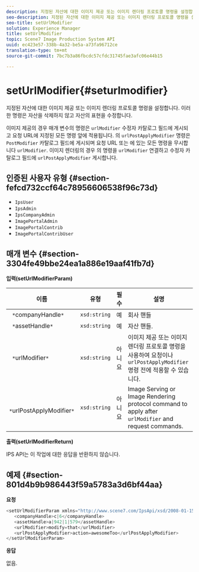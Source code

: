 ```yaml
---
description: 지정된 자산에 대한 이미지 제공 또는 이미지 렌더링 프로토콜 명령을 설정합니다. 이러한 명령은 자산을 삭제하지 않고 자산의 표현을 수정합니다.
seo-description: 지정된 자산에 대한 이미지 제공 또는 이미지 렌더링 프로토콜 명령을 설정합니다. 이러한 명령은 자산을 삭제하지 않고 자산의 표현을 수정합니다.
seo-title: setUrlModifier
solution: Experience Manager
title: setUrlModifier
topic: Scene7 Image Production System API
uuid: ec423e57-338b-4a32-be5a-a73fa96712ce
translation-type: tm+mt
source-git-commit: 7bc7b3a86fbcdc57cfdc31745fae3afc06e44b15

---
```



# setUrlModifier{#seturlmodifier}

지정된 자산에 대한 이미지 제공 또는 이미지 렌더링 프로토콜 명령을 설정합니다. 이러한 명령은 자산을 삭제하지 않고 자산의 표현을 수정합니다.

이미지 제공의 경우 매개 변수의 명령은 `urlModifier` 수정자 카탈로그 필드에 게시되고 요청 URL에 지정된 모든 명령 앞에 적용됩니다. 의 `urlPostApplyModifier` 명령은 `PostModifier` 카탈로그 필드에 게시되며 요청 URL 또는 에 있는 모든 명령을 무시합니다 `urlModifier`. 이미지 렌더링의 경우 의 명령을 `urlModifier` 연결하고 수정자 카탈로그 필드에 `urlPostApplyModifier` 게시합니다.

## 인증된 사용자 유형 {#section-fefcd732ccf64c78956606538f96c73d}

* `IpsUser`
* `IpsAdmin`
* `IpsCompanyAdmin`
* `ImagePortalAdmin`
* `ImagePortalContrib`
* `ImagePortalContribUser`

## 매개 변수 {#section-3304fe49bbe24ea1a886e19aaf41fb7d}

**입력(setUrlModifierParam)**

| 이름 | 유형 | 필수 | 설명 |
|---|---|---|---|
| ` *`companyHandle`*` | `xsd:string` | 예 | 회사 핸들 |
| ` *`assetHandle`*` | `xsd:string` | 예 | 자산 핸들. |
| ` *`urlModifier`*` | `xsd:string` | 아니요 | 이미지 제공 또는 이미지 렌더링 프로토콜 명령을 사용하여 요청이나 `urlPostApplyModifier` 명령 전에 적용할 수 있습니다. |
| ` *`urlPostApplyModifier`*` | `xsd:string` | 아니요 | Image Serving or Image Rendering protocol command to apply after `urlModifier` and request commands. |

**출력(setUrlModifierReturn)**

IPS API는 이 작업에 대한 응답을 반환하지 않습니다.

## 예제 {#section-801d4b9b986443f59a5783a3d6bf44aa}

**요청**

```java
<setUrlModifierParam xmlns="http://www.scene7.com/IpsApi/xsd/2008-01-15">
   <companyHandle>c|6</companyHandle>
   <assetHandle>a|942|1|579</assetHandle>
   <urlModifier>modify=that</urlModifier>
   <urlPostApplyModifier>action=awesomeToo</urlPostApplyModifier>
</setUrlModifierParam>
```

**응답**

없음.
